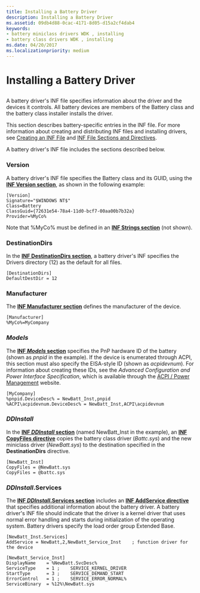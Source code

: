 ```yaml
---
title: Installing a Battery Driver
description: Installing a Battery Driver
ms.assetid: 09db4d88-0cac-4171-8d05-d15a2cf4dab4
keywords:
- battery miniclass drivers WDK , installing
- battery class drivers WDK , installing
ms.date: 04/20/2017
ms.localizationpriority: medium
---
```


# Installing a Battery Driver


## <span id="ddk_installing_a_battery_driver_dg"></span><span id="DDK_INSTALLING_A_BATTERY_DRIVER_DG"></span>


A battery driver's INF file specifies information about the driver and the devices it controls. All battery devices are members of the Battery class and the battery class installer installs the driver.

This section describes battery-specific entries in the INF file. For more information about creating and distributing INF files and installing drivers, see [Creating an INF File](../install/overview-of-inf-files.md) and [INF File Sections and Directives](../install/index.md).

A battery driver's INF file includes the sections described below.

### <span id="Version"></span><span id="version"></span><span id="VERSION"></span>Version

A battery driver's INF file specifies the Battery class and its GUID, using the [**INF Version section**](../install/inf-version-section.md), as shown in the following example:

``` syntax
[Version]
Signature="$WINDOWS NT$"
Class=Battery
ClassGuid={72631e54-78a4-11d0-bcf7-00aa00b7b32a}
Provider=%MyCo%
```

Note that %MyCo% must be defined in an [**INF Strings section**](../install/inf-strings-section.md) (not shown).

### <span id="DestinationDirs"></span><span id="destinationdirs"></span><span id="DESTINATIONDIRS"></span>DestinationDirs

In the [**INF DestinationDirs section**](../install/inf-destinationdirs-section.md), a battery driver's INF specifies the Drivers directory (12) as the default for all files.

``` syntax
[DestinationDirs]
DefaultDestDir = 12
```

### <span id="Manufacturer"></span><span id="manufacturer"></span><span id="MANUFACTURER"></span>Manufacturer

The [**INF Manufacturer section**](../install/inf-manufacturer-section.md) defines the manufacturer of the device.

``` syntax
[Manufacturer]
%MyCo%=MyCompany
```

### <span id="Models"></span><span id="models"></span><span id="MODELS"></span>*Models*

The [**INF *Models* section**](../install/inf-models-section.md) specifies the PnP hardware ID of the battery (shown as *pnpid* in the example). If the device is enumerated through ACPI, this section must also specify the EISA-style ID (shown as *acpidevnum*). For information about creating these IDs, see the *Advanced Configuration and Power Interface Specification*, which is available through the [ACPI / Power Management](https://uefi.org/acpi/specs) website.

``` syntax
[MyCompany]
%pnpid.DeviceDesc% = NewBatt_Inst,pnpid
%ACPI\acpidevnum.DeviceDesc% = NewBatt_Inst,ACPI\acpidevnum
```

### <span id="DDInstall"></span><span id="ddinstall"></span><span id="DDINSTALL"></span>*DDInstall*

In the [**INF *DDInstall* section**](../install/inf-ddinstall-section.md) (named NewBatt\_Inst in the example), an [**INF CopyFiles directive**](../install/inf-copyfiles-directive.md) copies the battery class driver (*Battc.sys*) and the new miniclass driver (*NewBatt.sys*) to the destination specified in the **DestinationDirs** directive.

``` syntax
[NewBatt_Inst]
CopyFiles = @NewBatt.sys
CopyFiles = @battc.sys
```

### <span id="DDInstall.Services"></span><span id="ddinstall.services"></span><span id="DDINSTALL.SERVICES"></span>*DDInstall*.Services

The [**INF *DDInstall*.Services section**](../install/inf-ddinstall-services-section.md) includes an [**INF AddService directive**](../install/inf-addservice-directive.md) that specifies additional information about the battery driver. A battery driver's INF file should indicate that the driver is a kernel driver that uses normal error handling and starts during initialization of the operating system. Battery drivers specify the load order group Extended Base.

``` syntax
[NewBatt_Inst.Services]
AddService = NewBatt,2,NewBatt_Service_Inst    ; function driver for the device
 
[NewBatt_Service_Inst]
DisplayName    = %NewBatt.SvcDesc%
ServiceType    = 1 ;    SERVICE_KERNEL_DRIVER
StartType      = 3 ;    SERVICE_DEMAND_START
ErrorControl   = 1 ;    SERVICE_ERROR_NORMAL%
ServiceBinary  = %12%\NewBatt.sys
```

